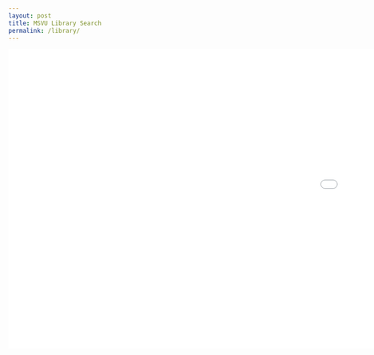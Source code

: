 ```yaml
---
layout: post
title: MSVU Library Search
permalink: /library/
---
```


<div class="search-container">
<iframe width="1850" height="600" frameborder="0" src="//lgapi-ca.libapps.com/widget_box.php?site_id=1076&widget_type=8&output_format=2&widget_title=Redux&widget_height=&widget_width=&widget_embed_type=1&guide_id=114494&box_id=16494218&map_id=19476154&content_only=0&include_jquery=0&config_id=1652376757194"></iframe>
</div>
